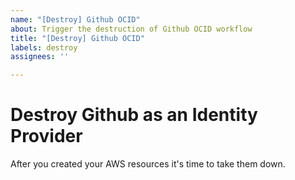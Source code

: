 ```yaml
---
name: "[Destroy] Github OCID"
about: Trigger the destruction of Github OCID workflow
title: "[Destroy] Github OCID"
labels: destroy
assignees: ''

---
```


# Destroy Github as an Identity Provider

After you created your AWS resources it's time to take them down.
